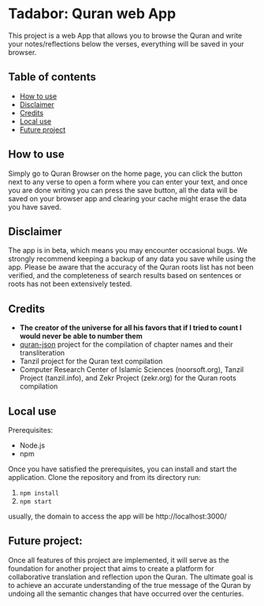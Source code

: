 # Tadabor: Quran web App

This project is a web App that allows you to browse the Quran and write your notes/reflections below the verses, everything will be saved in your browser.

## Table of contents

- [How to use](#How-to-use)
- [Disclaimer](#Disclaimer)
- [Credits](#Credits)
- [Local use](#Local-use)
- [Future project](#Future-project)

## How to use

Simply go to Quran Browser on the home page, you can click the button next to any verse to open a form where you can enter your text, and once you are done writing you can press the save button, all the data will be saved on your browser app and clearing your cache might erase the data you have saved.

## Disclaimer

The app is in beta, which means you may encounter occasional bugs.
We strongly recommend keeping a backup of any data you save while
using the app. Please be aware that the accuracy of the Quran roots
list has not been verified, and the completeness of search
results based on sentences or roots has not been extensively tested.

## Credits

- **The creator of the universe for all his favors that if I tried to count I would never be able to number them**
- [quran-json](https://github.com/risan/quran-json) project for the compilation of chapter names and their transliteration
- Tanzil project for the Quran text compilation
- Computer Research Center of Islamic Sciences (noorsoft.org), Tanzil Project (tanzil.info), and Zekr Project (zekr.org) for the Quran roots compilation

## Local use

Prerequisites:

- Node.js
- npm

Once you have satisfied the prerequisites, you can install and start the application. Clone the repository and from its directory run:

1. `npm install`
2. `npm start`

usually, the domain to access the app will be http://localhost:3000/

## Future project:

Once all features of this project are implemented, it will serve as the foundation for another project that aims to create a platform for collaborative translation and reflection upon the Quran. The ultimate goal is to achieve an accurate understanding of the true message of the Quran by undoing all the semantic changes that have occurred over the centuries.
